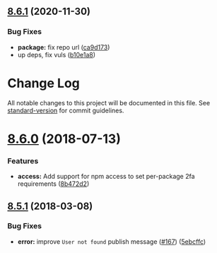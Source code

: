## [8.6.1](https://github.com/qiwi-forks/npm-registry-client/compare/v8.6.0...v8.6.1) (2020-11-30)


### Bug Fixes

* **package:** fix repo url ([ca9d173](https://github.com/qiwi-forks/npm-registry-client/commit/ca9d1739a74bb7b856d6cfe13b99e7bf9469dcde))
* up deps, fix vuls ([b10e1a8](https://github.com/qiwi-forks/npm-registry-client/commit/b10e1a8571604928cd5f417a999073fbfed86f89))

# Change Log

All notable changes to this project will be documented in this file. See [standard-version](https://github.com/conventional-changelog/standard-version) for commit guidelines.

<a name="8.6.0"></a>
# [8.6.0](https://github.com/npm/npm-registry-client/compare/v8.5.1...v8.6.0) (2018-07-13)


### Features

* **access:** Add support for npm access to set per-package 2fa requirements ([8b472d2](https://github.com/npm/npm-registry-client/commit/8b472d2))



<a name="8.5.1"></a>
## [8.5.1](https://github.com/npm/npm-registry-client/compare/v8.5.0...v8.5.1) (2018-03-08)


### Bug Fixes

* **error:** improve `User not found` publish message ([#167](https://github.com/npm/npm-registry-client/issues/167)) ([5ebcffc](https://github.com/npm/npm-registry-client/commit/5ebcffc))
